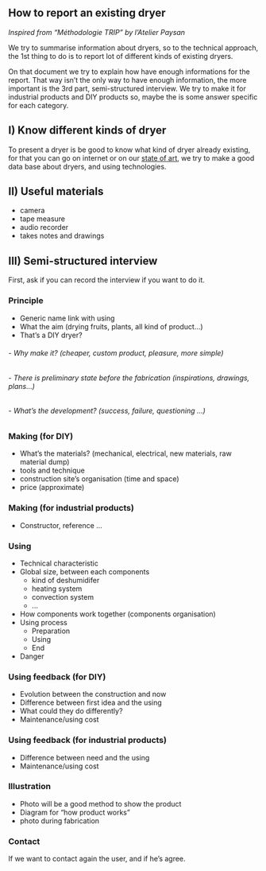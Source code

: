 How to report an existing dryer 
-------------------------------------
 
*Inspired from “Méthodologie TRIP” by l’Atelier Paysan*

We try to summarise information about dryers, so to the technical approach, the 1st thing to do is to report lot of different kinds of existing dryers.

On that document we try to explain how have enough informations for the report.
That way isn’t the only way to have enough information, the more important is the 3rd part, semi-structured interview.
We try to make it for industrial products and DIY products so, maybe the is some answer specific for each category.

## I) Know different kinds of dryer
To present a dryer is be good to know what kind of dryer already existing, for that you can go on internet or on our [state of art](https://github.com/Gillou38/Drying-open-source-solution/blob/master/01%20-%20Ideas%20and%20concepts/State%20of%20art.md), we try to make a good data base about dryers, and using technologies.

## II) Useful materials
- camera
- tape measure
- audio recorder
- takes notes and drawings

## III) Semi-structured interview
First, ask if you can record the interview if you want to do it.

### Principle
- Generic name link with using
- What the aim (drying fruits, plants, all kind of product...)
- That’s a DIY dryer?
######	- Why make it? (cheaper, custom product, pleasure, more simple)
######	- There is preliminary state before the fabrication (inspirations, drawings, plans…)
######	- What’s the development? (success, failure, questioning …)

### Making (for DIY)
- What’s the materials? (mechanical, electrical, new materials, raw material dump)
- tools and technique
- construction site’s organisation (time and space)
- price (approximate)
 
### Making (for industrial products)
- Constructor, reference …

### Using
- Technical characteristic
- Global size, between each components
	- kind of deshumidifer
	- heating system
	- convection system
	- ...
- How components work together (components organisation)
- Using process
	- Preparation
	- Using
	- End
- Danger

### Using feedback (for DIY)
- Evolution between the construction and now
- Difference between first idea and the using
- What could they do differently?
- Maintenance/using cost

### Using feedback (for industrial products)
- Difference between need and the using
- Maintenance/using cost

### Illustration
- Photo will be a good method to show the product
- Diagram for “how product works”
- photo during fabrication

### Contact
If we want to contact again the user, and if he’s agree.

